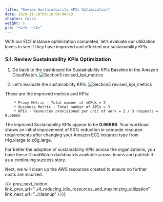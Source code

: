 ```yaml
---
title: "Review Sustainability KPIs Optimization"
date: 2020-11-18T09:16:09-04:00
chapter: false
weight: 6
pre: "<b>5. </b>"
---
```


With our EC2 instance optimization completed, let’s evaluate our utilization levels to see if they have improved and effected our sustainability KPIs.

### 5.1. Review Sustainability KPIs Optimization

1. Go back to the dashboard for Sustainability KPIs Baseline in the Amazon CloudWatch.
![Section5 revised_kpi_metrics](/Sustainability/200_optimize_ec2_using_cloudwatch_compute_optimizer/Images/section5/dashboard.png)

2. Let's evaluate the sustainability KPIs. 
![Section5 revised_kpi_metrics](/Sustainability/200_optimize_ec2_using_cloudwatch_compute_optimizer/Images/section5/revised_kpi_metrics.png)


These are the improved metrics and KPIs:

        * Proxy Metric - Total number of vCPUs = 2
        * Business Metric - Total number of APIs = 3
        * KPIs - Resources provisioned per unit of work = 2 / 3 requests = 0.66666 

The improved Sustainability KPIs appear to be **0.66666**. Your workload shows an initial improvement of 50% reduction in compute resource requirements after changing your Amazon EC2 instance type from t4g.xlarge to c6g.large.

For better the adoption of sustainability KPIs across the organizations, you have these CloudWatch dashboards available across teams and publish it as a continuing success story.

Next, we will clean up the AWS resources created to ensure no further costs are incurred.

{{< prev_next_button link_prev_url="../4_reducing_idle_resources_and_maximizing_utilization" link_next_url="../cleanup" />}}

